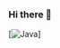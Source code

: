 ### Hi there 👋

<!--
**TKShade/TKShade** is a ✨ _special_ ✨ repository because its `README.md` (this file) appears on your GitHub profile.

Here are some ideas to get you started:

- 🔭 I’m currently working on ...
- 🌱 I’m currently learning ...
- 👯 I’m looking to collaborate on ...
- 🤔 I’m looking for help with ...
- 💬 Ask me about ...
- 📫 How to reach me: ...
- 😄 Pronouns: ...
- ⚡ Fun fact: ...
-->
[![Java](https://img.shields.io/badge/Learning-Java-623ce4?style=flat-square&logo=Java&logoColor=white)]<!--taken from: https://raw.githubusercontent.com/br3ndonland/br3ndonland/main/README.md-->
